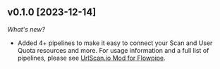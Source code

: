 ## v0.1.0 [2023-12-14]

_What's new?_

- Added 4+ pipelines to make it easy to connect your Scan and User Quota resources and more. For usage information and a full list of pipelines, please see [UrlScan.io Mod for Flowpipe](https://hub.flowpipe.io/mods/turbot/urlscan).
